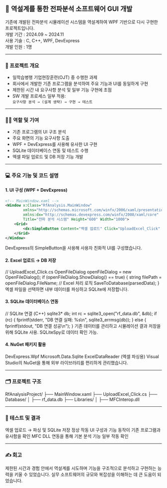 ## 📌 역설계를 통한 전파분석 소프트웨어 GUI 개발
기존에 개발된 전파분석 시뮬레이션 시스템을 역설계하여 WPF 기반으로 다시 구현한 프로젝트입니다. <br>
개발 기간 : 2024.09 ~ 2024.11 <br>
사용 기술 : C, C++, WPF, DevExpress <br>
개발 인원 : 1명 <br>

---

### 📖 프로젝트 개요

- 일학습병행 기업현장훈련(OJT) 중 수행한 과제
- 회사에서 개발한 기존 프로그램을 분석하여 주요 기능과 UI를 동일하게 구현
- 제한된 시간 내 요구사항 분석 및 일부 기능 구현에 초점
- SW 개발 프로세스 일부 적용:  
  `요구사항 분석 → (설계 생략) → 구현 → 테스트`

---

### 🧑‍💻 역할 및 기여

- 기존 프로그램의 UI 구조 분석
- 주요 화면의 기능 요구사항 도출
- WPF + DevExpress를 사용해 유사한 UI 구현
- SQLite 데이터베이스 연동 및 테스트 수행
- 엑셀 파일 업로드 및 DB 저장 기능 개발

---

### 💻 주요 기능 및 코드 설명

#### 1. UI 구성 (WPF + DevExpress)

```xml
<!-- MainWindow.xaml -->
<Window x:Class="RfAnalysis.MainWindow"
        xmlns="http://schemas.microsoft.com/winfx/2006/xaml/presentation"
        xmlns:dx="http://schemas.devexpress.com/winfx/2008/xaml/core"
        Title="전파 분석 시스템" Height="600" Width="1000">
    <Grid>
        <dx:SimpleButton Content="엑셀 업로드" Click="UploadExcel_Click" />
    </Grid>
</Window>
```

DevExpress의 SimpleButton을 사용해 사용자 친화적 UI를 구성했습니다.

#### 2. Excel 업로드 → DB 저장
// UploadExcel_Click.cs
OpenFileDialog openFileDialog = new OpenFileDialog();
if (openFileDialog.ShowDialog() == true)
{
    string filePath = openFileDialog.FileName;
    // Excel 처리 로직
    SaveToDatabase(parsedData);
}
엑셀 파일을 선택하면 내부 데이터를 파싱하고 SQLite에 저장합니다.

#### 3. SQLite 데이터베이스 연동
// SQLite 연결 (C++)
sqlite3* db;
int rc = sqlite3_open("rf_data.db", &db);
if (rc) {
    fprintf(stderr, "DB 연결 실패: %s\n", sqlite3_errmsg(db));
} else {
    fprintf(stdout, "DB 연결 성공\n");
}
기존 데이터를 관리하고 시뮬레이션 결과 저장을 위해 SQLite 사용. SQLiteSpy로 데이터 확인 가능.

#### 4. NuGet 패키지 활용
DevExpress.Wpf
Microsoft.Data.Sqlite
ExcelDataReader (엑셀 파싱용)
Visual Studio의 NuGet을 통해 외부 라이브러리를 편리하게 관리했습니다.

---

### 🗂️ 프로젝트 구조
RfAnalysisProject/
├── MainWindow.xaml
├── UploadExcel_Click.cs
├── Database/
│   ├── rf_data.db
├── Libraries/
│   ├── MFCInterop.dll

---

### 🧪 테스트 및 결과
엑셀 업로드 → 파싱 및 SQLite 저장 정상 작동
UI 구성과 기능 동작이 기존 프로그램과 유사함을 확인
MFC DLL 연동을 통해 기본 분석 기능 일부 작동 확인

---

### ✍️ 회고
제한된 시간과 경험 안에서 역설계를 시도하며 기능을 구조적으로 분석하고 구현하는 능력을 키울 수 있었습니다.
실무 소프트웨어의 규모와 복잡성을 이해하는 데 큰 도움이 되었습니다.
